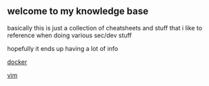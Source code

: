 ## welcome to my knowledge base

basically this is just a collection of cheatsheets and stuff that i like to reference when doing various sec/dev stuff

hopefully it ends up having a lot of info

[docker](docker.md)

[vim](vim.md)
